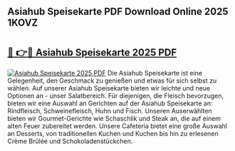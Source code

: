 ## Asiahub Speisekarte PDF Download Online 2025 1KOVZ

# <h2><a href="http://gcbdhy.nevu.top/?p=Asiahub+Speisekarte">🔗 👉🔴 Asiahub Speisekarte 2025 PDF</a></h2>

[![Asiahub Speisekarte 2025 PDF](https://i.imgur.com/dBaPXMq.png)](http://gcbdhy.nevu.top/?p=Asiahub+Speisekarte)
Die Asiahub Speisekarte ist eine Gelegenheit, den Geschmack zu genießen und etwas für sich selbst zu wählen. Auf unserer Asiahub Speisekarte bieten wir leichte und neue Optionen an - unser Salatbereich. Für diejenigen, die Fleisch bevorzugen, bieten wir eine Auswahl an Gerichten auf der Asiahub Speisekarte an: Rindfleisch, Schweinefleisch, Huhn und Fisch. Unseren Auserwählten bieten wir Gourmet-Gerichte wie Schaschlik und Steak an, die auf einem alten Feuer zubereitet werden. Unsere Cafeteria bietet eine große Auswahl an Desserts, von traditionellen Kuchen und Kuchen bis hin zu erlesenen Crème Brûlée und Schokoladenstückchen.
